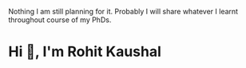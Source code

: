 Nothing I am still planning for it.
Probably I will share whatever I learnt throughout course of my PhDs.

<h1>Hi 👋, I'm Rohit Kaushal</h1>
